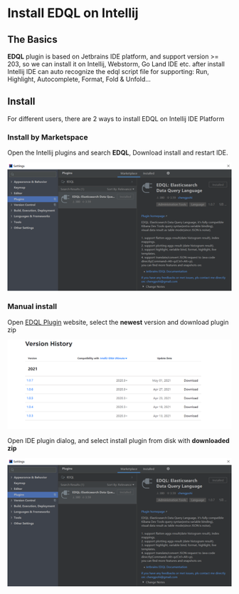 # Install EDQL on Intellij

## The Basics

**EDQL** plugin is based on Jetbrains IDE platform, and support version >= 203, so we can install it on Intellij, Webstorm, Go Land IDE etc. after install Intellij IDE can auto recognize the edql script file for supporting: Run, Highlight, Autocomplete, Format, Fold & Unfold…

## Install

For different users, there are 2 ways to install EDQL on Intellij IDE Platform

### Install by Marketspace

Open the Intellij plugins and search **EDQL**, Download install and restart IDE.

![](../.gitbook/assets/install-edql.png)

### Manual install

Open [EDQL Plugin](https://plugins.jetbrains.com/plugin/16364-edql-elasticsearch-data-query-language) website, select the **newest** version and download plugin zip

![](../.gitbook/assets/manual-install.png)

Open IDE plugin dialog, and select install plugin from disk with **downloaded zip**

![](<../.gitbook/assets/install-edql (1).png>)
